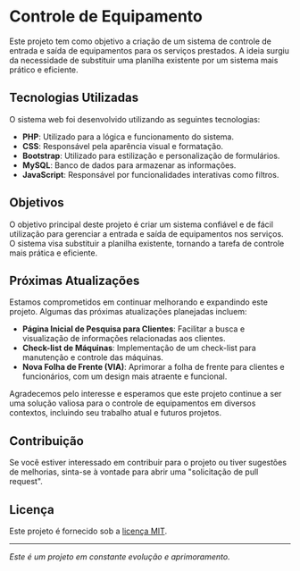 # Controle de Equipamento

 <!-- ![Imagem do Projeto](link_para_imagem.png) Se você tiver uma imagem relacionada ao projeto, adicione aqui -->

Este projeto tem como objetivo a criação de um sistema de controle de entrada e saída de equipamentos para os serviços prestados. A ideia surgiu da necessidade de substituir uma planilha existente por um sistema mais prático e eficiente.

## Tecnologias Utilizadas

O sistema web foi desenvolvido utilizando as seguintes tecnologias:

- **PHP**: Utilizado para a lógica e funcionamento do sistema.
- **CSS**: Responsável pela aparência visual e formatação.
- **Bootstrap**: Utilizado para estilização e personalização de formulários.
- **MySQL**: Banco de dados para armazenar as informações.
- **JavaScript**: Responsável por funcionalidades interativas como filtros.

## Objetivos

O objetivo principal deste projeto é criar um sistema confiável e de fácil utilização para gerenciar a entrada e saída de equipamentos nos serviços. O sistema visa substituir a planilha existente, tornando a tarefa de controle mais prática e eficiente.

## Próximas Atualizações

Estamos comprometidos em continuar melhorando e expandindo este projeto. Algumas das próximas atualizações planejadas incluem:

- **Página Inicial de Pesquisa para Clientes**: Facilitar a busca e visualização de informações relacionadas aos clientes.
- **Check-list de Máquinas**: Implementação de um check-list para manutenção e controle das máquinas.
- **Nova Folha de Frente (VIA)**: Aprimorar a folha de frente para clientes e funcionários, com um design mais atraente e funcional.

Agradecemos pelo interesse e esperamos que este projeto continue a ser uma solução valiosa para o controle de equipamentos em diversos contextos, incluindo seu trabalho atual e futuros projetos.

## Contribuição

Se você estiver interessado em contribuir para o projeto ou tiver sugestões de melhorias, sinta-se à vontade para abrir uma "solicitação de pull request".

## Licença

Este projeto é fornecido sob a [licença MIT](LICENSE).

---

*Este é um projeto em constante evolução e aprimoramento.*
